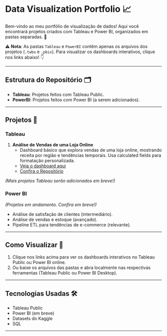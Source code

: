 # Data Visualization Portfolio 📈

Bem-vindo ao meu portfólio de visualização de dados! Aqui você encontrará projetos criados com Tableau e Power BI, organizados em pastas separadas. 🚀

⚠️ **Nota**: As pastas `Tableau` e `PowerBI` contêm apenas os arquivos dos projetos (`.twbx` e `.pbix`). Para visualizar os dashboards interativos, clique nos links abaixo! 👇

---

## Estrutura do Repositório 🗂️
- **Tableau**: Projetos feitos com Tableau Public.  
- **PowerBI**: Projetos feitos com Power BI (a serem adicionados).  

---

## Projetos 🌟

### Tableau
1. **Análise de Vendas de uma Loja Online**  
   - Dashboard básico que explora vendas de uma loja online, mostrando receita por região e tendências temporais. Usa calculated fields para formatação personalizada.  
   - [Veja o dashboard aqui](https://public.tableau.com/app/profile/felipe.sousa8487/viz/OnlineRetailDataset_17418115724380/Dashboard1)
   - [Confira o Repositório](https://github.com/benzerinsio/OnlineRetail-Tableau)

*(Mais projetos Tableau serão adicionados em breve!)*

### Power BI
*(Projetos em andamento. Confira em breve!)*  
- Análise de satisfação de clientes (intermediário).  
- Análise de vendas e estoque (avançado).  
- Pipeline ETL para tendências de e-commerce (relevante).  

---

## Como Visualizar 👀
1. Clique nos links acima para ver os dashboards interativos no Tableau Public ou Power BI online.  
2. Ou baixe os arquivos das pastas e abra localmente nas respectivas ferramentas (Tableau Public ou Power BI Desktop).  

---

## Tecnologias Usadas 🛠️
- Tableau Public  
- Power BI (em breve)  
- Datasets do Kaggle
- SQL

---